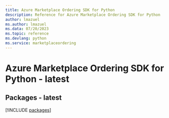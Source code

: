```yaml
---
title: Azure Marketplace Ordering SDK for Python
description: Reference for Azure Marketplace Ordering SDK for Python
author: lmazuel
ms.author: lmazuel
ms.data: 07/20/2023
ms.topic: reference
ms.devlang: python
ms.service: marketplaceordering
---
```

# Azure Marketplace Ordering SDK for Python - latest
## Packages - latest
[!INCLUDE [packages](marketplace-ordering-index.md)]
